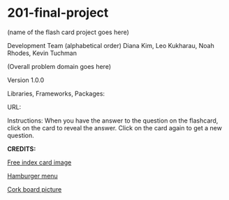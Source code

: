 # 201-final-project
(name of the flash card project goes here)

Development Team (alphabetical order)
Diana Kim, Leo Kukharau, Noah Rhodes, Kevin Tuchman

(Overall problem domain goes here)

Version 1.0.0

Libraries, Frameworks, Packages:

URL: 

Instructions:
When you have the answer to the question on the flashcard, click on the card to reveal the answer. Click on the card again to get a new question.

**CREDITS:**

[Free index card image](https://templatearchive.com/index-and-flash-cards/)

[Hamburger menu](https://codepen.io/erikterwan/pen/EVzeRP?editors=1100)

[Cork board picture](https://unsplash.com/photos/KsAo8ouBn8A)
